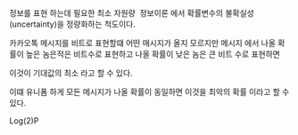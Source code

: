 정보를 표현 하는데 필요한 최소 자원량
 정보이론 에서 확률변수의 불확실성(uncertainty)을 정량화하는 척도이다.


카카오톡 메시지를 비트로 표현할떄 어떤 매시지가 올지 모르지만
메시지 에서 나올 확률이 높은 놈은적은 비트수로 표현하고
나올 확률이 낮은 놈은 큰 비트 수로 표현하면

이것이 기대값의 최소 라고 할 수 있다.

이떄 유니폼 하게 모든 메시지가 나올 확률이 동일하면
이것을 최악의 확률 이라고 할 수 있다.



Log(2)P